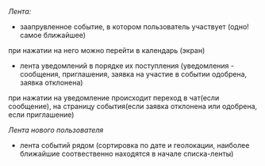 *Лента:*

* заапрувленное событие, в котором пользователь участвует (одно! самое ближайшее)

при нажатии на него можно перейти в календарь (экран)
* лента уведомлений в порядке их поступления (уведомления - сообщения, приглашения, заявка на участие в событии одобрена, заявка отклонена)

при нажатии на уведомление происходит переход в чат(если сообщение), на страницу события(если заявка отклонена или одобрена, если приглашение)

*Лента нового пользователя*
* лента событий рядом (сортировка по дате и геолокации, наиболее ближайшие соотвественно находятся в начале списка-ленты)
